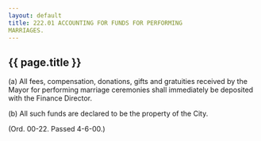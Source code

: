 ```yaml
---
layout: default 
title: 222.01 ACCOUNTING FOR FUNDS FOR PERFORMING
MARRIAGES.
---
```


{{ page.title }}
----------------

​(a) All fees, compensation, donations, gifts and gratuities received by
the Mayor for performing marriage ceremonies shall immediately be
deposited with the Finance Director.

​(b) All such funds are declared to be the property of the City.

(Ord. 00-22. Passed 4-6-00.)
